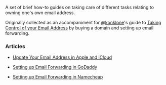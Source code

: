 A set of brief how-to guides on taking care of different tasks relating to owning one's own email address.

Originally collected as an accompaniment for [@konklone](/konklone)'s guide to [Taking Control of your Email Address](https://konklone.com/post/take-control-of-your-email-address) by buying a domain and setting up email forwarding.

### Articles

* [Update Your Email Address in Apple and iCloud](icloud#update-your-email-address-in-apple-and-icloud)

* [Setting up Email Forwarding in GoDaddy](godaddy#setting-up-email-forwarding-in-godaddy)

* [Setting up Email Forwarding in Namecheap](namecheap#setting-up-email-forwarding-in-namecheap)